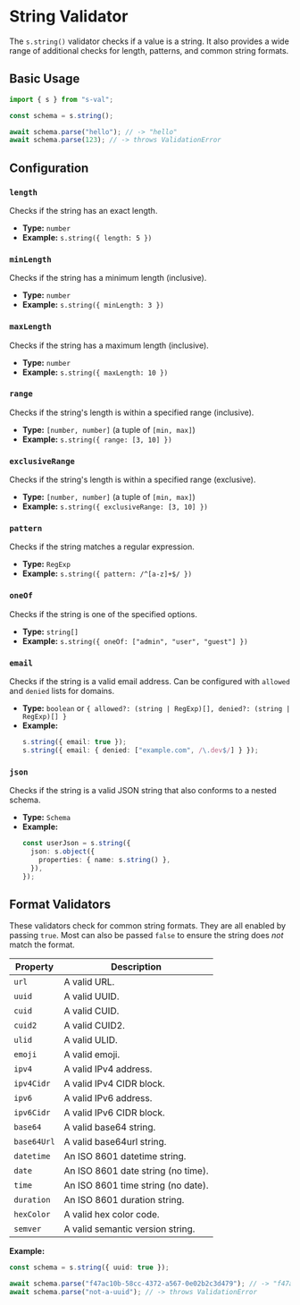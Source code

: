 # String Validator

The `s.string()` validator checks if a value is a string. It also provides a wide range of additional checks for length, patterns, and common string formats.

## Basic Usage

```typescript
import { s } from "s-val";

const schema = s.string();

await schema.parse("hello"); // -> "hello"
await schema.parse(123); // -> throws ValidationError
```

## Configuration

### `length`

Checks if the string has an exact length.

- **Type:** `number`
- **Example:** `s.string({ length: 5 })`

### `minLength`

Checks if the string has a minimum length (inclusive).

- **Type:** `number`
- **Example:** `s.string({ minLength: 3 })`

### `maxLength`

Checks if the string has a maximum length (inclusive).

- **Type:** `number`
- **Example:** `s.string({ maxLength: 10 })`

### `range`

Checks if the string's length is within a specified range (inclusive).

- **Type:** `[number, number]` (a tuple of `[min, max]`)
- **Example:** `s.string({ range: [3, 10] })`

### `exclusiveRange`

Checks if the string's length is within a specified range (exclusive).

- **Type:** `[number, number]` (a tuple of `[min, max]`)
- **Example:** `s.string({ exclusiveRange: [3, 10] })`

### `pattern`

Checks if the string matches a regular expression.

- **Type:** `RegExp`
- **Example:** `s.string({ pattern: /^[a-z]+$/ })`

### `oneOf`

Checks if the string is one of the specified options.

- **Type:** `string[]`
- **Example:** `s.string({ oneOf: ["admin", "user", "guest"] })`

### `email`

Checks if the string is a valid email address. Can be configured with `allowed` and `denied` lists for domains.

- **Type:** `boolean` or `{ allowed?: (string | RegExp)[], denied?: (string | RegExp)[] }`
- **Example:**
  ```typescript
  s.string({ email: true });
  s.string({ email: { denied: ["example.com", /\.dev$/] } });
  ```

### `json`

Checks if the string is a valid JSON string that also conforms to a nested schema.

- **Type:** `Schema`
- **Example:**
  ```typescript
  const userJson = s.string({
    json: s.object({
      properties: { name: s.string() },
    }),
  });
  ```

## Format Validators

These validators check for common string formats. They are all enabled by passing `true`. Most can also be passed `false` to ensure the string does _not_ match the format.

| Property    | Description                        |
| ----------- | ---------------------------------- |
| `url`       | A valid URL.                       |
| `uuid`      | A valid UUID.                      |
| `cuid`      | A valid CUID.                      |
| `cuid2`     | A valid CUID2.                     |
| `ulid`      | A valid ULID.                      |
| `emoji`     | A valid emoji.                     |
| `ipv4`      | A valid IPv4 address.              |
| `ipv4Cidr`  | A valid IPv4 CIDR block.           |
| `ipv6`      | A valid IPv6 address.              |
| `ipv6Cidr`  | A valid IPv6 CIDR block.           |
| `base64`    | A valid base64 string.             |
| `base64Url` | A valid base64url string.          |
| `datetime`  | An ISO 8601 datetime string.       |
| `date`      | An ISO 8601 date string (no time). |
| `time`      | An ISO 8601 time string (no date). |
| `duration`  | An ISO 8601 duration string.       |
| `hexColor`  | A valid hex color code.            |
| `semver`    | A valid semantic version string.   |

**Example:**

```typescript
const schema = s.string({ uuid: true });

await schema.parse("f47ac10b-58cc-4372-a567-0e02b2c3d479"); // -> "f47ac10b-58cc-4372-a567-0e02b2c3d479"
await schema.parse("not-a-uuid"); // -> throws ValidationError
```
